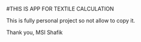 #THIS IS APP FOR TEXTILE CALCULATION

This is fully personal project so not allow to copy it.

Thank you,
MSI Shafik